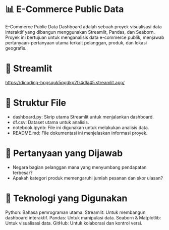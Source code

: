# 📊 E-Commerce Public Data 
E-Commerce Public Data Dashboard adalah sebuah proyek visualisasi data interaktif yang dibangun menggunakan Streamlit, Pandas, dan Seaborn. Proyek ini bertujuan untuk menganalisis data e-commerce publik, menjawab pertanyaan-pertanyaan utama terkait pelanggan, produk, dan lokasi geografis.

# 📌 Streamlit
https://dicoding-hpgsquk5qgdkp2fr4dkj45.streamlit.app/

# 📜 Struktur File
- dashboard.py: Skrip utama Streamlit untuk menjalankan dashboard.
- df.csv: Dataset utama untuk analisis.
- notebook.ipynb: File ini digunakan untuk melakukan analisis data.
- README.md: File dokumentasi ini menjelaskan informasi proyek.

# 📂 Pertanyaan yang Dijawab
-  Negara bagian pelanggan mana yang menyumbang pendapatan terbesar?
-  Apakah kategori produk memengaruhi jumlah pesanan dan skor ulasan?

# 🔧 Teknologi yang Digunakan
Python: Bahasa pemrograman utama.
Streamlit: Untuk membangun dashboard interaktif.
Pandas: Untuk manipulasi data.
Seaborn & Matplotlib: Untuk visualisasi data.
GitHub: Untuk kolaborasi dan kontrol versi.
